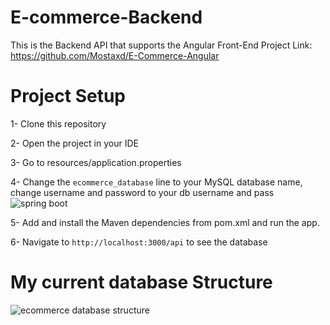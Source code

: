 # E-commerce-Backend

This is the Backend API that supports the Angular Front-End Project Link: https://github.com/Mostaxd/E-Commerce-Angular

# Project Setup

1- Clone this repository

2- Open the project in your IDE 

3- Go to resources/application.properties

4- Change the ```ecommerce_database``` line to your MySQL database name, change username and password to your db username and pass
![spring boot](https://user-images.githubusercontent.com/53091141/206374606-e272a755-e956-423e-9508-1f4f67834a50.png)

5- Add and install the Maven dependencies from pom.xml and run the app.

6- Navigate to ```http://localhost:3000/api``` to see the database


# My current database Structure


![ecommerce database structure](https://user-images.githubusercontent.com/53091141/206884018-c41eff15-4aed-40a9-b407-b4014932507b.png)

